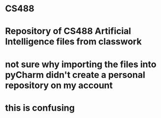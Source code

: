 # CS488
# Repository of CS488 Artificial Intelligence files from classwork
# not sure why importing the files into pyCharm didn't create a personal repository on my account
# this is confusing
